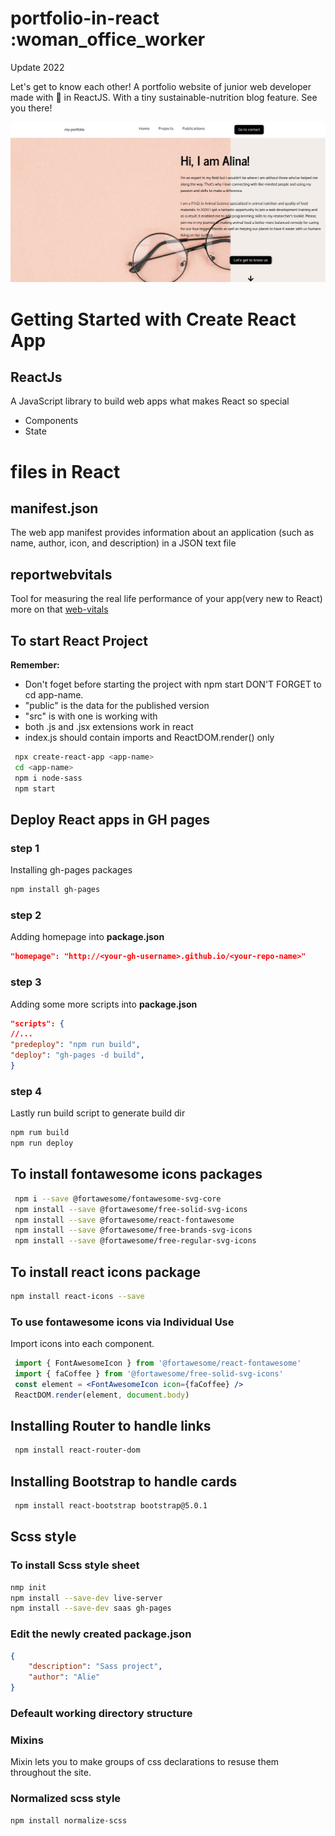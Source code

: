 # portfolio-in-react :woman_office_worker

Update 2022

Let's get to know each other! A portfolio website of junior web developer made with :sparkling_heart: in ReactJS. With a tiny sustainable-nutrition blog feature. See you there!

![Preview](./public/img/portfolio-glimpse.png)

# Getting Started with Create React App

## ReactJs

A JavaScript library to build web apps
what makes React so special

- Components
- State

# files in React

## manifest.json

The web app manifest provides information about an application (such as name, author, icon, and description) in a JSON text file

## reportwebvitals

Tool for measuring the real life performance of your app(very new to React)
more on that [web-vitals](https://www.npmjs.com/package/web-vitals)

## To start React Project

**Remember:**

- Don't foget before starting the project with npm start DON'T FORGET to cd app-name.
- "public" is the data for the published version
- "src" is with one is working with
- both .js and .jsx extensions work in react
- index.js should contain imports and ReactDOM.render() only

```bash
 npx create-react-app <app-name>
 cd <app-name>
 npm i node-sass
 npm start
```

## Deploy React apps in GH pages

### step 1

Installing gh-pages packages

```bash
npm install gh-pages
```

### step 2

Adding homepage into **package.json**

```json
"homepage": "http://<your-gh-username>.github.io/<your-repo-name>"
```

### step 3

Adding some more scripts into **package.json**

```json
"scripts": {
//...
"predeploy": "npm run build",
"deploy": "gh-pages -d build",
}
```

### step 4

Lastly run build script to generate build dir

```bash
npm rum build
npm run deploy
```

## To install fontawesome icons packages

```bash
 npm i --save @fortawesome/fontawesome-svg-core
 npm install --save @fortawesome/free-solid-svg-icons
 npm install --save @fortawesome/react-fontawesome
 npm install --save @fortawesome/free-brands-svg-icons
 npm install --save @fortawesome/free-regular-svg-icons
```

## To install react icons package

```bash
npm install react-icons --save
```

### To use fontawesome icons via Individual Use

Import icons into each component.

```jsx
 import { FontAwesomeIcon } from '@fortawesome/react-fontawesome'
 import { faCoffee } from '@fortawesome/free-solid-svg-icons'
 const element = <FontAwesomeIcon icon={faCoffee} />
 ReactDOM.render(element, document.body)
```

## Installing Router to handle links

```bash
 npm install react-router-dom
```

## Installing Bootstrap to handle cards

```bash
 npm install react-bootstrap bootstrap@5.0.1
```

## Scss style

### To install Scss style sheet

```bash
nmp init
npm install --save-dev live-server
npm install --save-dev saas gh-pages
```

### Edit the newly created package.json

```json
{
    "description": "Sass project",
    "author": "Alie"
}
```

### Defeault working directory structure

### Mixins

Mixin lets you to make groups of css declarations to resuse them throughout the site.

### Normalized scss style

```bash
npm install normalize-scss
```
